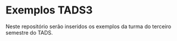 # Exemplos TADS3
Neste repositório serão inseridos os exemplos da turma do terceiro semestre do TADS.
